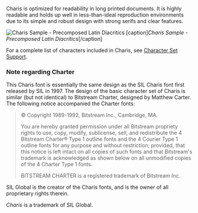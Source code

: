 
Charis is optimized for readability in long printed documents. It is highly readable and holds up well in less-than-ideal reproduction environments due to its simple and robust design with strong serifs and clear features.

<img class='fullsize' alt='Charis Sample - Precomposed Latin Diacritics' src='https://software.sil.org/charis/wp-content/uploads/sites/14/2015/12/CharisTypePage.png' />
[caption]<em>Charis Sample - Precomposed Latin Diacritics</em>[/caption]

For a complete list of characters included in Charis, see [Character Set Support](charset).

### Note regarding Charter

This Charis font is essentially the same design as the SIL Charis font first released by SIL in 1997. The design of the basic character set of Charis is similar (but not identical) to Bitstream Charter, designed by Matthew Carter. The following notice accompanied the Charter fonts: 

> © Copyright 1989-1992, Bitstream Inc., Cambridge, MA. 
>
> You are hereby granted permission under all Bitstream propriety rights to use, copy, modify, sublicense, sell, and redistribute the 4 Bitstream Charter® Type 1 outline fonts and the 4 Courier Type 1 outline fonts for any purpose and without restriction; provided, that this notice is left intact on all copies of such fonts and that Bitstream's trademark is acknowledged as shown below on all unmodified copies of the 4 Charter Type 1 fonts. 
>
> BITSTREAM CHARTER is a registered trademark of Bitstream Inc.

SIL Global is the creator of the Charis fonts, and is the owner of all proprietary rights therein.

*Charis* is a trademark of SIL Global.
